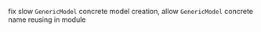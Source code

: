 fix slow `GenericModel` concrete model creation, allow `GenericModel` concrete name reusing in module 
